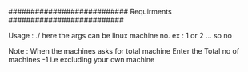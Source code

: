 ###########################         Requirments    ##########################

 Usage : ./<scriptname> <args>
  here the args can be linux machine no. ex : 1 or 2 ... so no
  
  Note : When the machines asks for total machine Enter the Total no of machines -1 i.e excluding your own machine 
  
  